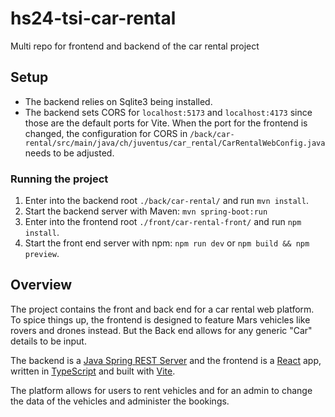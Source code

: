 # hs24-tsi-car-rental
Multi repo for frontend and backend of the car rental project

## Setup
- The backend relies on Sqlite3 being installed.
- The backend sets CORS for `localhost:5173` and `localhost:4173` since those are the default ports for Vite. When the port for the frontend is changed, the configuration for CORS in `/back/car-rental/src/main/java/ch/juventus/car_rental/CarRentalWebConfig.java` needs to be adjusted.

### Running the project
1. Enter into the backend root `./back/car-rental/` and run `mvn install`.
2. Start the backend server with Maven: `mvn spring-boot:run`
3. Enter into the frontend root `./front/car-rental-front/` and run `npm install`.
4. Start the front end server with npm: `npm run dev` or `npm build && npm preview`.

## Overview
The project contains the front and back end for a car rental web platform. To spice things up, the frontend is designed to feature Mars vehicles like rovers and drones instead. But the Back end allows for any generic "Car" details to be input.

The backend is a [Java Spring REST Server](https://spring.io/) and the frontend is a [React](https://react.dev/) app, written in [TypeScript](https://www.typescriptlang.org/) and built with [Vite](https://vite.dev/).

The platform allows for users to rent vehicles and for an admin to change the data of the vehicles and administer the bookings.
